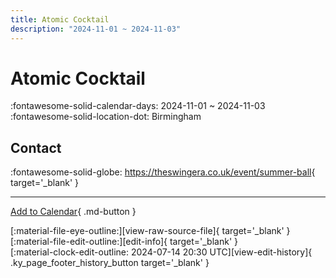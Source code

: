 ```yaml
---
title: Atomic Cocktail
description: "2024-11-01 ~ 2024-11-03"
---
```


# Atomic Cocktail 

:fontawesome-solid-calendar-days: 2024-11-01 ~ 2024-11-03  
:fontawesome-solid-location-dot: Birmingham  

## Contact

:fontawesome-solid-globe: <https://theswingera.co.uk/event/summer-ball>{ target='_blank' }  

---

[Add to Calendar](https://swing.news/ics/en/2024/en_GB/atomic-cocktail-2024.ics){ .md-button }

<div class="ky_page_footer" markdown>
<div class="ky_page_footer_trailing" markdown="span">
[:material-file-eye-outline:][view-raw-source-file]{ target='_blank' }
[:material-file-edit-outline:][edit-info]{ target='_blank' }
</div>
<div class="ky_page_footer_leading" markdown="span">
[:material-clock-edit-outline: 2024-07-14 20:30 UTC][view-edit-history]{ .ky_page_footer_history_button target='_blank' }
</div>
</div>

[view-raw-source-file]: https://github.com/swingdance/events/blob/main/2024/en_GB/atomic-cocktail-2024.json "View Raw Source File"
[edit-info]: https://github.com/swingdance/events/issues/new?assignees=&labels=update+event&projects=&template=03-update_entity.yml&title=%5B2024%2Fen_GB%5D%20Atomic%20Cocktail&region=en_GB&year=2024&id=atomic-cocktail-2024&name=Atomic%20Cocktail&org_id= "Edit Info"

[view-edit-history]: https://github.com/swingdance/events/commits/main/2024/en_GB/atomic-cocktail-2024.json "View Edit History"
